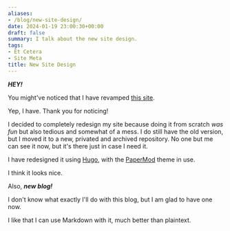 ```yaml
---
aliases:
- /blog/new-site-design/
date: 2024-01-19 23:00:30+00:00
draft: false
summary: I talk about the new site design.
tags:
- Et Cetera
- Site Meta
title: New Site Design
---
```


***HEY!***

You might've noticed that I have revamped [this site](/).

Yep, I have. Thank you for noticing!

I decided to completely redesign my site because doing it from scratch *was fun* but also tedious and somewhat of a mess. I do still have the old version, but I moved it to a new, privated and archived repository. No one but me can see it now, but it's there just in case I need it.

I have redesigned it using [Hugo](https://gohugo.io), with the [PaperMod](https://github.com/adityatelange/hugo-PaperMod/) theme in use.

I think it looks nice.

Also, ***new blog!***

I don't know what exactly I'll do with this blog, but I am glad to have one now.

I like that I can use Markdown with it, much better than plaintext.